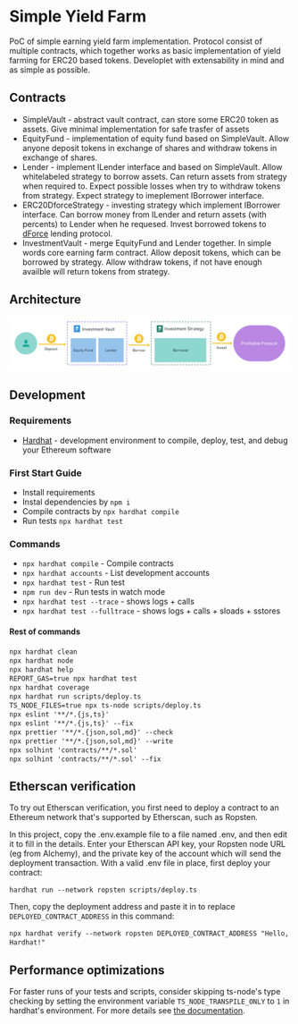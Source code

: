# Simple Yield Farm

PoC of simple earning yield farm implementation. 
Protocol consist of multiple contracts, which together works as basic implementation of yield farming for ERC20 based tokens.
Developlet with extensability in mind and as simple as possible.

## Contracts

* SimpleVault - abstract vault contract, can store some ERC20 token as assets. Give minimal implementation for safe trasfer of assets
* EquityFund - implementation of equity fund based on SimpleVault. Allow anyone deposit tokens in exchange of shares and withdraw tokens in exchange of shares.
* Lender - implement ILender interface and based on SimpleVault. Allow whitelabeled strategy to borrow assets. Can return assets from strategy when required to. Expect possible losses when try to withdraw tokens from strategy. Expect strategy to imeplement IBorrower interface.
* ERC20DforceStrategy - investing strategy which implement IBorrower interface. Can borrow money from ILender and return assets (with percents) to Lender when he requesed. Invest borrowed tokens to [dForce](https://dforce.network/) lending protocol.
* InvestmentVault - merge EquityFund and Lender together. In simple words core earning farm contract. Allow deposit tokens, which can be borrowed by strategy. Allow withdraw tokens, if not have enough availble will return tokens from strategy.

## Architecture

![Architecture Overview](https://github.com/LeoVS09/simple-yield-farm/blob/main/assets/Yield_Farm_Architecture.png?raw=true)

## Development

### Requirements

* [Hardhat](https://hardhat.org/getting-started/#installation) - development environment to compile, deploy, test, and debug your Ethereum software

### First Start Guide

* Install requirements
* Instal dependencies by `npm i`
* Compile contracts by `npx hardhat compile`
* Run tests `npx hardhat test`

### Commands

* `npx hardhat compile` - Compile contracts
* `npx hardhat accounts` - List development accounts
* `npx hardhat test` - Run test
* `npm run dev` - Run tests in watch mode
* `npx hardhat test --trace` - shows logs + calls
* `npx hardhat test --fulltrace` - shows logs + calls + sloads + sstores

#### Rest of commands

```shell
npx hardhat clean
npx hardhat node
npx hardhat help
REPORT_GAS=true npx hardhat test
npx hardhat coverage
npx hardhat run scripts/deploy.ts
TS_NODE_FILES=true npx ts-node scripts/deploy.ts
npx eslint '**/*.{js,ts}'
npx eslint '**/*.{js,ts}' --fix
npx prettier '**/*.{json,sol,md}' --check
npx prettier '**/*.{json,sol,md}' --write
npx solhint 'contracts/**/*.sol'
npx solhint 'contracts/**/*.sol' --fix
```

## Etherscan verification

To try out Etherscan verification, you first need to deploy a contract to an Ethereum network that's supported by Etherscan, such as Ropsten.

In this project, copy the .env.example file to a file named .env, and then edit it to fill in the details. Enter your Etherscan API key, your Ropsten node URL (eg from Alchemy), and the private key of the account which will send the deployment transaction. With a valid .env file in place, first deploy your contract:

```shell
hardhat run --network ropsten scripts/deploy.ts
```

Then, copy the deployment address and paste it in to replace `DEPLOYED_CONTRACT_ADDRESS` in this command:

```shell
npx hardhat verify --network ropsten DEPLOYED_CONTRACT_ADDRESS "Hello, Hardhat!"
```

## Performance optimizations

For faster runs of your tests and scripts, consider skipping ts-node's type checking by setting the environment variable `TS_NODE_TRANSPILE_ONLY` to `1` in hardhat's environment. For more details see [the documentation](https://hardhat.org/guides/typescript.html#performance-optimizations).

